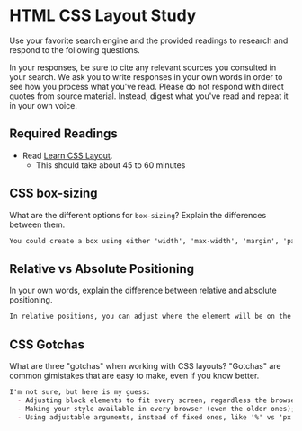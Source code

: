 # HTML CSS Layout Study

Use your favorite search engine and the provided readings to research and respond to the following questions.

In your responses, be sure to cite any relevant sources you consulted in your search. We ask you to write responses in your own words in order to see how you process what you've read. Please do not respond with direct quotes from source material. Instead, digest what you've read and repeat it in your own voice.

## Required Readings

- Read [Learn CSS Layout](http://learnlayout.com).
  - This should take about 45 to 60 minutes

## CSS box-sizing

What are the different options for `box-sizing`? Explain the differences between them.

```md
You could create a box using either 'width', 'max-width', 'margin', 'padding' or 'box-sizing' or more than one of these combined. Max-width will set the maximum space a box can occupy in a page, but will stretch in case the page displayed gets stretched by the user. Width, however, will remain still, making it uncomfortable for the user to see. Padding can make a box bigger, but using the box-sizing element, the developer will make it keep the wanted size.
```

## Relative vs Absolute Positioning

In your own words, explain the difference between relative and absolute positioning.

```md
In relative positions, you can adjust where the element will be on the page, using margin on top, right, bottom and left sides. Absolute position will be fixed, but positioned according to its parent. In other words, they will be positioned in a fixed way, but relative to its parent.
```

## CSS Gotchas

What are three "gotchas" when working with CSS layouts? "Gotchas" are common gimistakes that are easy to make, even if you know better.

```md
I'm not sure, but here is my guess:
  - Adjusting block elements to fit every screen, regardless the browser;
  - Making your style available in every browser (even the older ones);
  - Using adjustable arguments, instead of fixed ones, like '%' vs 'px'
```
